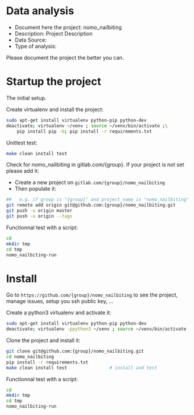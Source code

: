 # Data analysis
- Document here the project: nomo_nailbiting
- Description: Project Description
- Data Source:
- Type of analysis:

Please document the project the better you can.

# Startup the project

The initial setup.

Create virtualenv and install the project:
```bash
sudo apt-get install virtualenv python-pip python-dev
deactivate; virtualenv ~/venv ; source ~/venv/bin/activate ;\
    pip install pip -U; pip install -r requirements.txt
```

Unittest test:
```bash
make clean install test
```

Check for nomo_nailbiting in gitlab.com/{group}.
If your project is not set please add it:

- Create a new project on `gitlab.com/{group}/nomo_nailbiting`
- Then populate it:

```bash
##   e.g. if group is "{group}" and project_name is "nomo_nailbiting"
git remote add origin git@github.com:{group}/nomo_nailbiting.git
git push -u origin master
git push -u origin --tags
```

Functionnal test with a script:

```bash
cd
mkdir tmp
cd tmp
nomo_nailbiting-run
```

# Install

Go to `https://github.com/{group}/nomo_nailbiting` to see the project, manage issues,
setup you ssh public key, ...

Create a python3 virtualenv and activate it:

```bash
sudo apt-get install virtualenv python-pip python-dev
deactivate; virtualenv -ppython3 ~/venv ; source ~/venv/bin/activate
```

Clone the project and install it:

```bash
git clone git@github.com:{group}/nomo_nailbiting.git
cd nomo_nailbiting
pip install -r requirements.txt
make clean install test                # install and test
```
Functionnal test with a script:

```bash
cd
mkdir tmp
cd tmp
nomo_nailbiting-run
```
